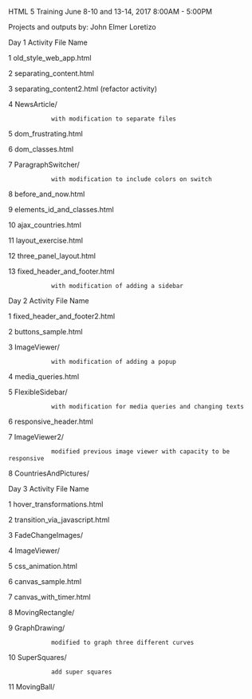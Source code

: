 HTML 5 Training
June 8-10 and 13-14, 2017
8:00AM - 5:00PM


Projects and outputs by: John Elmer Loretizo

Day 1
Activity        File Name

1           old_style_web_app.html

2           separating_content.html

3           separating_content2.html (refactor activity)

4           NewsArticle/

                with modification to separate files

5           dom_frustrating.html

6           dom_classes.html

7           ParagraphSwitcher/

                with modification to include colors on switch

8           before_and_now.html

9           elements_id_and_classes.html

10          ajax_countries.html

11          layout_exercise.html

12          three_panel_layout.html

13          fixed_header_and_footer.html

                with modification of adding a sidebar

Day 2
Activity        File Name

1           fixed_header_and_footer2.html

2           buttons_sample.html

3           ImageViewer/

                with modification of adding a popup

4           media_queries.html

5           FlexibleSidebar/

                with modification for media queries and changing texts

6           responsive_header.html

7           ImageViewer2/

                modified previous image viewer with capacity to be responsive

8           CountriesAndPictures/

Day 3
Activity        File Name

1           hover_transformations.html

2           transition_via_javascript.html

3           FadeChangeImages/

4           ImageViewer/

5           css_animation.html

6           canvas_sample.html

7           canvas_with_timer.html

8           MovingRectangle/

9           GraphDrawing/

                modified to graph three different curves

10          SuperSquares/

                add super squares

11          MovingBall/

